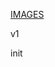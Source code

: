 [IMAGES](https://drive.google.com/drive/folders/15sMPpfgntKe_nP4zgJ18JfEwvhv26n-3?usp=sharing)

v1

init
